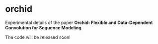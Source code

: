 # orchid

Experimental details of the paper **Orchid: Flexible and Data-Dependent Convolution for Sequence Modeling**

The code will be released soon!
